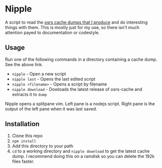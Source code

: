 Nipple
======

A script to read the [osrs cache dumps that I produce](https://github.com/Abextm/osrs-cache/releases) 
and do interesting things with them. This is mostly just for my use, so there
isn't much attention payed to documentation or codestyle.

Usage
------

Run one of the following commands in a directory containing a cache dump. See the above link.
 - `nipple` - Open a new script
 - `nipple last` - Opens the last edited script
 - `nipple <filename>` - Opens a script by filename
 - `nipple download` - Dowloads the latest release of osrs-cache and extracts it to `dump`

Nipple opens a splitpane vim. Left pane is a nodejs script. Right pane is the
output of the left pane when it was last saved.

Installation
------------
1) Clone this repo
2) `npm install`
3) Add this directory to your path
4) `cd` to a working directory and `nipple download` to get the latest cache dump. I recommend doing this on a ramdisk so you can delete the 192k files faster.